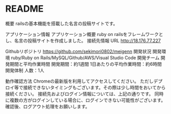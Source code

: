 # README

概要
railsの基本機能を搭載した名言の投稿サイトです。


アプリケーション情報
アプリケーション概要
ruby on railsをフレームワークとし、名言の投稿サイトを作成しました。
接続先情報
URL http://18.176.77.227

Githubリポジトリ
       https://github.com/sekimori0802/meigenn
開発状況
開発環境
ruby/Ruby on Rails/MySQL/Github/AWS/Visual Studio Code
開発チーム
開発期間と平均作業時間
開発期間：約1週間
1日あたりの平均作業時間：約6時間
開発体制
人数：1人

動作確認方法
Chromeの最新版を利用してアクセスしてください。
ただしデプロイ等で接続できないタイミングもございます。その際は少し時間をおいてから接続ください。
接続先およびログイン情報については、上記の通りです。
同時に複数の方がログインしている場合に、ログインできない可能性がございます。
確認後、ログアウト処理をお願いします。

